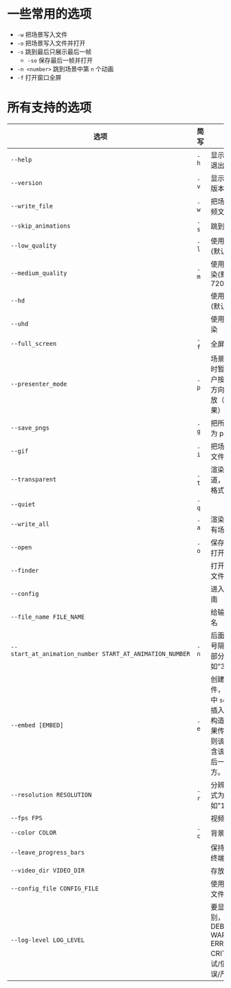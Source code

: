 # 一些常用的选项

- `-w` 把场景写入文件
- `-o` 把场景写入文件并打开
- `-s` 跳到最后只展示最后一帧
    - `-so` 保存最后一帧并打开
- `-n <number>` 跳到场景中第 `n` 个动画
- `-f` 打开窗口全屏

# 所有支持的选项

| 选项                                                      | 简写   | 含义                                                                       |
| ------------------------------------------------------- | ---- | ------------------------------------------------------------------------ |
| `--help`                                                | `-h` | 显示提示信息并退出                                                                |
| `--version`                                             | `-v` | 显示manimgl的版本                                                             |
| `--write_file`                                          | `-w` | 把场景渲染成视频文件                                                               |
| `--skip_animations`                                     | `-s` | 跳到最后一帧                                                                   |
| `--low_quality`                                         | `-l` | 使用低质量渲染(默认 480p15)                                                       |
| `--medium_quality`                                      | `-m` | 使用中等质量渲染(默认 720p30)                                                      |
| `--hd`                                                  |      | 使用高质量渲染(默认 1080p30)                                                      |
| `--uhd`                                                 |      | 使用 4K 质量渲染                                                               |
| `--full_screen`                                         | `-f` | 全屏呈现窗口                                                                   |
| `--presenter_mode`                                      | `-p` | 场景将会在 wait 时暂停，等待用户按下空格或右方向键时继续播放（即幻灯片效果）                                |
| `--save_pngs`                                           | `-g` | 把所有帧都保存为 png 文件                                                          |
| `--gif`                                                 | `-i` | 把场景输出为 gif 文件                                                            |
| `--transparent`                                         | `-t` | 渲染 alpha 通道，视频为 mov 格式                                                   |
| `--quiet`                                               | `-q` |                                                                          |
| `--write_all`                                           | `-a` | 渲染文件中的所有场景                                                               |
| `--open`                                                | `-o` | 保存文件后自动打开                                                                |
| `--finder`                                              |      | 打开保存文件的文件夹                                                               |
| `--config`                                              |      | 进入自动配置指南                                                                 |
| `--file_name FILE_NAME`                                 |      | 给输出文件重命名                                                                 |
| `--start_at_animation_number START_AT_ANIMATION_NUMBER` | `-n` | 后面接两个数(逗号隔开)仅渲染一部分动画，如”3,6”                                              |
| `--embed [EMBED]`                                       | `-e` | 创建一个新文件，其中 `self.embed` 行插入到 Scenes 构造方法中。如果传入字符串，则该行将插入包含该字符串的最后一行代码下方。 |
| `--resolution RESOLUTION`                               | `-r` | 分辨率，传入格式为”WxH”, 如”1920x1080”                                             |
| `--fps FPS`                                             |      | 视频帧率（整数）                                                                 |
| `--color COLOR`                                         | `-c` | 背景颜色                                                                     |
| `--leave_progress_bars`                                 |      | 保持进度条留在终端中                                                               |
| `--video_dir VIDEO_DIR`                                 |      | 存放视频的目录                                                                  |
| `--config_file CONFIG_FILE`                             |      | 使用指定的配置文件                                                                |
| `--log-level LOG_LEVEL`                                 |      | 要显示的消息级别，可以是DEBUG / INFO / WARNING / ERROR / CRITICAL（调试/信息/警告/错误/严重）    |

